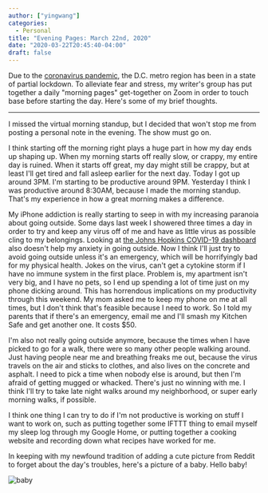 ```yaml
---
author: ["yingwang"]
categories:
  - Personal
title: "Evening Pages: March 22nd, 2020"
date: "2020-03-22T20:45:40-04:00"
draft: false
---
```


Due to the [coronavirus
pandemic](https://en.wikipedia.org/wiki/2019-20_coronavirus_pandemic), the D.C.
metro region has been in a state of partial lockdown. To alleviate fear and
stress, my writer's group has put together a daily "morning pages" get-together
on Zoom in order to touch base before starting the day. Here's some of my brief
thoughts.

__________

I missed the virtual morning standup, but I decided that won't stop me from
posting a personal note in the evening. The show must go on.

I think starting off the morning right plays a huge part in how my day ends up
shaping up. When my morning starts off really slow, or crappy, my entire day is
ruined. When it starts off great, my day might still be crappy, but at least
I'll get tired and fall asleep earlier for the next day. Today I got up around
3PM. I'm starting to be productive around 9PM. Yesterday I think I was
productive around 8:30AM, because I made the morning standup. That's my
experience in how a great morning makes a difference.

My iPhone addiction is really starting to seep in with my increasing paranoia
about going outside. Some days last week I showered three times a day in order
to try and keep any virus off of me and have as little virus as possible cling
to my belongings. Looking at [the Johns Hopkins COVID-19
dashboard](https://www.arcgis.com/apps/opsdashboard/index.html#/bda7594740fd40299423467b48e9ecf6)
also doesn't help my anxiety in going outside. Now I think I'll just try to
avoid going outside unless it's an emergency, which will be horrifyingly bad for
my physical health. Jokes on the virus, can't get a cytokine storm if I have no
immune system in the first place. Problem is, my apartment isn't very big, and I
have no pets, so I end up spending a lot of time just on my phone dicking
around. This has horrendous implications on my productivity through this
weekend. My mom asked me to keep my phone on me at all times, but I don't think
that's feasible because I need to work. So I told my parents that if there's an
emergency, email me and I'll smash my Kitchen Safe and get another one. It costs
$50.

I'm also not really going outside anymore, because the times when I have picked
to go for a walk, there were so many other people walking around. Just having
people near me and breathing freaks me out, because the virus travels on the air
and sticks to clothes, and also lives on the concrete and asphalt. I need to
pick a time when nobody else is around, but then I'm afraid of getting mugged or
whacked. There's just no winning with me. I think I'll try to take late night
walks around my neighborhood, or super early morning walks, if possible.

I think one thing I can try to do if I'm not productive is working on stuff I
want to work on, such as putting together some IFTTT thing to email myself my
sleep log through my Google Home, or putting together a cooking website and
recording down what recipes have worked for me.

In keeping with my newfound tradition of adding a cute picture from Reddit to
forget about the day's troubles, here's a picture of a baby. Hello baby!

![baby](/img/posts/2020/03/22/evening_pages_1.jpg)

